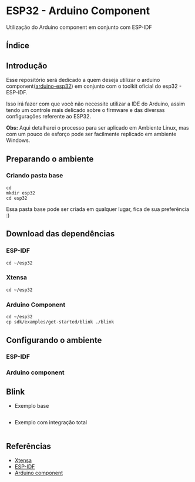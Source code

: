 # ESP32 - Arduino Component

Utilização do Arduino component em conjunto com ESP-IDF

## Índice

## Introdução

Esse repositório será dedicado a quem deseja utilizar o arduino component([arduino-esp32](https://github.com/espressif/arduino-esp32)) em conjunto com o toolkit oficial do esp32 - ESP-IDF.

Isso irá fazer com que você não necessite utilizar a IDE do Arduino, assim tendo um controle mais delicado sobre o firmware e das diversas configurações referente ao ESP32.

**Obs:** Aqui detalharei o processo para ser aplicado em Ambiente Linux, mas com um pouco de esforço pode ser facilmente replicado em ambiente Windows.

## Preparando o ambiente

### Criando pasta base

```
cd
mkdir esp32
cd esp32
```

Essa pasta base pode ser criada em qualquer lugar, fica de sua preferência :)

## Download das dependências

### ESP-IDF

```
cd ~/esp32

```

### Xtensa
```
cd ~/esp32
```

### Arduino Component

```
cd ~/esp32
cp sdk/examples/get-started/blink ./blink
```

## Configurando o ambiente

### ESP-IDF

### Arduino component

## Blink

* Exemplo base

```c
```

* Exemplo com integração total

```c
```

## Referências

* [Xtensa](https://docs.espressif.com/projects/esp-idf/en/latest/get-started/linux-setup.html)
* [ESP-IDF](https://docs.espressif.com/projects/esp-idf/en/latest/get-started/#get-started-get-esp-idf)
* [Arduino component](https://github.com/espressif/arduino-esp32/blob/master/docs/esp-idf_component.md)